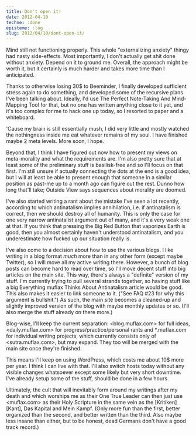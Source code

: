 ```yaml
---
title: Don't open it!
date: 2012-04-10
techne: :done
episteme: :log
slug: 2012/04/10/dont-open-it/
---
```


Mind still not functioning properly. This whole "externalizing anxiety" thingy had nasty side-effects. Most importantly, I don't actually get shit done without anxiety. Depend on it to ground me. Overall, the approach might be worth it, but it certainly is much harder and takes more time than I anticipated.

Thanks to otherwise losing 30\$ to Beeminder, I finally developed sufficient stress again to do something, and developed some of the recursive plans I've been talking about. Ideally, I'd use The Perfect Note-Taking And Mind-Mapping Tool for that, but no one has written anything close to it yet, and it's too complex for me to hack one up today, so I resorted to paper and a whiteboard.

'Cause my brain is still essentially mush, I did very little and mostly watched the nothingness inside me eat whatever remains of my soul. I have finished maybe 2 meta levels. More soon, I hope.

Beyond that, I think I have figured out now how to present my views on meta-morality and what the requirements are. I'm also pretty sure that at least some of the preliminary stuff is basilisk-free and so I'll focus on that first. I'm still unsure if actually connecting the dots at the end is a good idea, but I will at least be able to present enough that someone in a similar position as past-me up to a month ago can figure out the rest. Dunno how long that'll take; Outside View says sequences about morality are doomed.

I've also started writing a rant about the mistake I've seen a lot recently, according to which antinatalism implies annihilation, i.e. if antinatalism is correct, then we should destroy all of humanity. This is only the case for one very narrow antinatalist argument out of many, and it's a very weak one at that. If you think that pressing the Big Red Button that vaporizes Earth is good, then you almost certainly haven't understood antinatalism, and you underestimate how fucked up our situation really is.

I've also come to a decision about how to use the various blogs. I like writing in a blog format *much* more than in any other form (except maybe Twitter), so I will move all my active writing there. However, a bunch of blog posts can become hard to read over time, so I'll move decent stuff into big articles on the main site. This way, there's always a "definite" version of my stuff. I'm currently trying to pull several strands together, so having stuff like a big Everything muflax Thinks About Antinatalism article would be good. This also makes it easier to link someone to it. ("See FAQ #23 for why this argument is bullshit.") As such, the main site becomes a cleaned-up and slightly improved version of the blog with maybe monthly updates or so. (I'll also merge the stuff already on there more.)

Blog-wise, I'll keep the current separation: <blog.muflax.com> for full ideas, <daily.muflax.com> for progress/practice/personal rants and *.muflax.com for individual writing projects, which currently consists only of <sutra.muflax.com>, but may expand. They too will be merged with the main site once they're finished.

This means I'll keep on using WordPress, which costs me about 10$ more per year. I think I can live with that. I'll also switch hosts today without any visible changes whatsoever except some likely but very short downtime. I've already setup some of the stuff, should be done in a few hours.

Ultimately, the cult that will inevitably form around my writings after my death and which worships me as their One True Leader can then just use <muflax.com> as their Holy Scripture in the same vein as the [Kritiken][Kant], Das Kapital and Mein Kampf. (Only more fun than the first, better organized than the second, and better written than the third. Also maybe less insane than either, but to be honest, dead Germans don't have a good track record.)
